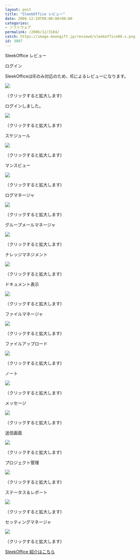 ```yaml
---
layout: post
title: "SleekOffice レビュー"
date: 2006-12-20T09:00:00+09:00
categories:
- ソフトウェア
permalink: /2006/12/3104/
catch: https://image.moongift.jp/review4/sleekoffice09.s.png
id: 3087
---
```

SleekOffice レビュー  
<!--more-->

ログイン

  

SleekOfficeはIEのみ対応のため、IEによるレビューになります。

  

[![](https://image.moongift.jp/review4/sleekoffice01.s.png)](https://image.moongift.jp/review4/sleekoffice01.png)  
  
（クリックすると拡大します)

  

ログインしました。

  

[![](https://image.moongift.jp/review4/sleekoffice02.s.png)](https://image.moongift.jp/review4/sleekoffice02.png)  
  
（クリックすると拡大します)

  

スケジュール

  

[![](https://image.moongift.jp/review4/sleekoffice03.s.png)](https://image.moongift.jp/review4/sleekoffice03.png)  
  
（クリックすると拡大します)

  

マンスビュー

  

[![](https://image.moongift.jp/review4/sleekoffice04.s.png)](https://image.moongift.jp/review4/sleekoffice04.png)  
  
（クリックすると拡大します)

  

ログマネージャ

  

[![](https://image.moongift.jp/review4/sleekoffice05.s.png)](https://image.moongift.jp/review4/sleekoffice05.png)  
  
（クリックすると拡大します)

  

グループメールマネージャ

  

[![](https://image.moongift.jp/review4/sleekoffice06.s.png)](https://image.moongift.jp/review4/sleekoffice06.png)  
  
（クリックすると拡大します)

  

ナレッジマネジメント

  

[![](https://image.moongift.jp/review4/sleekoffice07.s.png)](https://image.moongift.jp/review4/sleekoffice07.png)  
  
（クリックすると拡大します)

  

ドキュメント表示

  

[![](https://image.moongift.jp/review4/sleekoffice08.s.png)](https://image.moongift.jp/review4/sleekoffice08.png)  
  
（クリックすると拡大します)

  

ファイルマネージャ

  

[![](https://image.moongift.jp/review4/sleekoffice09.s.png)](https://image.moongift.jp/review4/sleekoffice09.png)  
  
（クリックすると拡大します)

  

ファイルアップロード

  

[![](https://image.moongift.jp/review4/sleekoffice10.s.png)](https://image.moongift.jp/review4/sleekoffice10.png)  
  
（クリックすると拡大します)

  

ノート

  

[![](https://image.moongift.jp/review4/sleekoffice11.s.png)](https://image.moongift.jp/review4/sleekoffice11.png)  
  
（クリックすると拡大します)

  

メッセージ

  

[![](https://image.moongift.jp/review4/sleekoffice12.s.png)](https://image.moongift.jp/review4/sleekoffice12.png)  
  
（クリックすると拡大します)

  

送信画面

  

[![](https://image.moongift.jp/review4/sleekoffice13.s.png)](https://image.moongift.jp/review4/sleekoffice13.png)  
  
（クリックすると拡大します)

  

プロジェクト管理

  

[![](https://image.moongift.jp/review4/sleekoffice14.s.png)](https://image.moongift.jp/review4/sleekoffice14.png)  
  
（クリックすると拡大します)

  

ステータス＆レポート

  

[![](https://image.moongift.jp/review4/sleekoffice15.s.png)](https://image.moongift.jp/review4/sleekoffice15.png)  
  
（クリックすると拡大します)

  

セッティングマネージャ

  

[![](https://image.moongift.jp/review4/sleekoffice16.s.png)](https://image.moongift.jp/review4/sleekoffice16.png)  
  
（クリックすると拡大します)

  

[SleekOffice 紹介はこちら](http://fw.moongift.jp/intro/i-3091.html)

